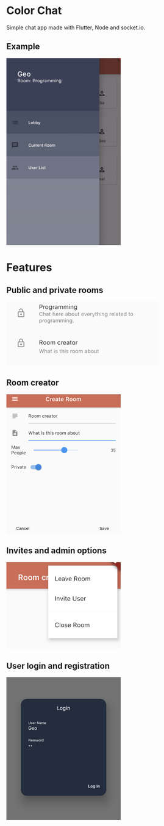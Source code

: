 # Color Chat
 Simple chat app made with Flutter, Node and socket.io.
 
 ## Example
 <img src="https://github.com/georgiani/Color-Chat/blob/master/screens/colorchat.gif" width="300">
 
 # Features
 
 ## Public and private rooms
  <img src="https://github.com/georgiani/Color-Chat/blob/master/screens/privatepublic.jpg" width="400">
  
 ## Room creator
  <img src="https://github.com/georgiani/Color-Chat/blob/master/screens/newroom.jpg" width="300">
  
 ## Invites and admin options
  <img src="https://github.com/georgiani/Color-Chat/blob/master/screens/admin.jpg" width="300">
  
 ## User login and registration
  <img src="https://github.com/georgiani/Color-Chat/blob/master/screens/login.jpg" width="300">
  
